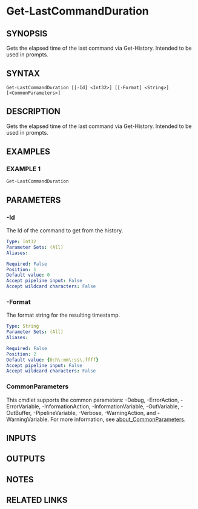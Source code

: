 # Get-LastCommandDuration

## SYNOPSIS
Gets the elapsed time of the last command via Get-History.
Intended to be used in prompts.

## SYNTAX

```
Get-LastCommandDuration [[-Id] <Int32>] [[-Format] <String>] [<CommonParameters>]
```

## DESCRIPTION
Gets the elapsed time of the last command via Get-History.
Intended to be used in prompts.

## EXAMPLES

### EXAMPLE 1
```
Get-LastCommandDuration
```

## PARAMETERS

### -Id
The Id of the command to get from the history.

```yaml
Type: Int32
Parameter Sets: (All)
Aliases:

Required: False
Position: 1
Default value: 0
Accept pipeline input: False
Accept wildcard characters: False
```

### -Format
The format string for the resulting timestamp.

```yaml
Type: String
Parameter Sets: (All)
Aliases:

Required: False
Position: 2
Default value: {0:h\:mm\:ss\.ffff}
Accept pipeline input: False
Accept wildcard characters: False
```

### CommonParameters
This cmdlet supports the common parameters: -Debug, -ErrorAction, -ErrorVariable, -InformationAction, -InformationVariable, -OutVariable, -OutBuffer, -PipelineVariable, -Verbose, -WarningAction, and -WarningVariable. For more information, see [about_CommonParameters](http://go.microsoft.com/fwlink/?LinkID=113216).

## INPUTS

## OUTPUTS

## NOTES

## RELATED LINKS
